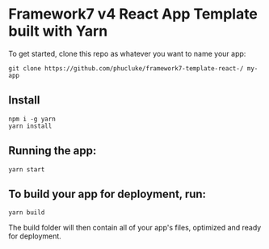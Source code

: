 # Framework7 v4 React App Template built with Yarn

To get started, clone this repo as whatever you want to name your app:

```
git clone https://github.com/phucluke/framework7-template-react-/ my-app
```

## Install

```
npm i -g yarn
yarn install
```

## Running the app:

```
yarn start
```

## To build your app for deployment, run:

```
yarn build
```
The build folder will then contain all of your app's files, optimized and ready for deployment.
